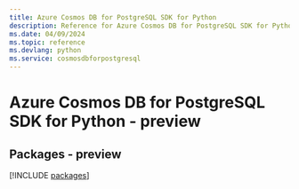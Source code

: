 ```yaml
---
title: Azure Cosmos DB for PostgreSQL SDK for Python
description: Reference for Azure Cosmos DB for PostgreSQL SDK for Python
ms.date: 04/09/2024
ms.topic: reference
ms.devlang: python
ms.service: cosmosdbforpostgresql
---
```

# Azure Cosmos DB for PostgreSQL SDK for Python - preview
## Packages - preview
[!INCLUDE [packages](cosmos-db-for-postgresql-index.md)]